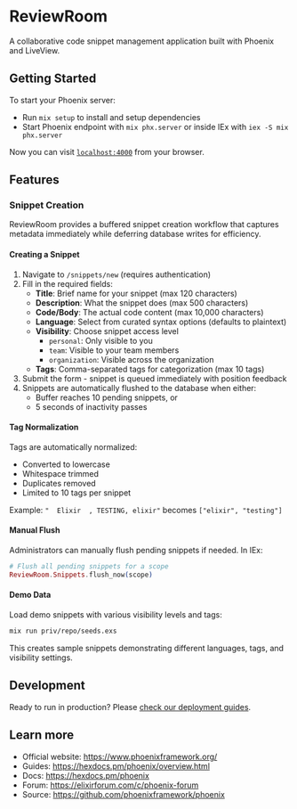 # ReviewRoom

A collaborative code snippet management application built with Phoenix and LiveView.

## Getting Started

To start your Phoenix server:

* Run `mix setup` to install and setup dependencies
* Start Phoenix endpoint with `mix phx.server` or inside IEx with `iex -S mix phx.server`

Now you can visit [`localhost:4000`](http://localhost:4000) from your browser.

## Features

### Snippet Creation

ReviewRoom provides a buffered snippet creation workflow that captures metadata immediately while deferring database writes for efficiency.

#### Creating a Snippet

1. Navigate to `/snippets/new` (requires authentication)
2. Fill in the required fields:
   - **Title**: Brief name for your snippet (max 120 characters)
   - **Description**: What the snippet does (max 500 characters)  
   - **Code/Body**: The actual code content (max 10,000 characters)
   - **Language**: Select from curated syntax options (defaults to plaintext)
   - **Visibility**: Choose snippet access level
     - `personal`: Only visible to you
     - `team`: Visible to your team members
     - `organization`: Visible across the organization
   - **Tags**: Comma-separated tags for categorization (max 10 tags)
3. Submit the form - snippet is queued immediately with position feedback
4. Snippets are automatically flushed to the database when either:
   - Buffer reaches 10 pending snippets, or
   - 5 seconds of inactivity passes

#### Tag Normalization

Tags are automatically normalized:
- Converted to lowercase
- Whitespace trimmed
- Duplicates removed
- Limited to 10 tags per snippet

Example: `"  Elixir  , TESTING, elixir"` becomes `["elixir", "testing"]`

#### Manual Flush

Administrators can manually flush pending snippets if needed. In IEx:

```elixir
# Flush all pending snippets for a scope
ReviewRoom.Snippets.flush_now(scope)
```

#### Demo Data

Load demo snippets with various visibility levels and tags:

```bash
mix run priv/repo/seeds.exs
```

This creates sample snippets demonstrating different languages, tags, and visibility settings.

## Development

Ready to run in production? Please [check our deployment guides](https://hexdocs.pm/phoenix/deployment.html).

## Learn more

* Official website: https://www.phoenixframework.org/
* Guides: https://hexdocs.pm/phoenix/overview.html
* Docs: https://hexdocs.pm/phoenix
* Forum: https://elixirforum.com/c/phoenix-forum
* Source: https://github.com/phoenixframework/phoenix
